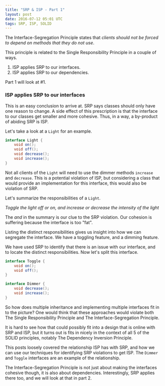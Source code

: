 ```yaml
---
title: "SRP & ISP - Part 1"
layout: post
date: 2016-07-12 05:01 UTC
tags: SRP, ISP, SOLID
---
```


The Interface-Segregation Principle states that _clients should not be forced to depend on methods that they do not use_.


This principle is related to the Single Responsibility Principle in a couple of ways.

1. ISP applies SRP to our interfaces.
2. ISP applies SRP to our dependencies.

Part 1 will look at #1.

### ISP applies SRP to our interfaces


This is an easy conclusion to arrive at. SRP says classes should only have one reason to change. A side effect of this prescription is that the interface to our classes get smaller and more cohesive. Thus, in a way, a by-product of abiding  SRP is ISP.

Let's take a look at a `Light` for an example.

```java
interface Light {
    void on();
    void off();
    void decrease();
    void increase();
}
```

Not all clients of the `Light` will need to use the dimmer methods `increase` and `decrease`. This is a potential violation of ISP, but considering a class that would provide an implementation for this interface, this would also be violation of SRP.

Let's summarize the responsibilities of a `Light`.

_Toggle the light off or on, and increase or decrease the intensity of the light_

The *and* in the summary is our clue to the SRP violation. Our cohesion is suffering because the interface is too "fat".

Listing the distinct responsibilities gives us insight into how we can segregate the interface. We have a toggling feature, and a dimming feature.

We have used SRP to identify that there is an issue with our interface, and to locate the distinct responsibilities. Now let's split this interface.

```java
interface Toggle {
    void on();
    void off();
}

interface Dimmer {
    void decrease();
    void increase();
}
```

So how does multiple inheritance and implementing multiple interfaces fit in to the picture? One would think that these approaches would violate both The Single Responsibility Principle and The Interface-Segregation Principle.

It is hard to see how that could possibly fit into a design that is online with SRP and ISP, but it turns out is fits in nicely in the context of all 5 of the SOLID principles, notably The Dependency Inversion Principle.

This posts loosely covered the relationship ISP has with SRP, and how we can use our techniques for identifying SRP violations to get ISP. The `Dimmer` and `Toggle` interfaces are an example of the relationship.

The Interface-Segregation Principle is not just about making the interfaces cohesive though, it is also about dependencies. Interestingly, SRP applies there too, and we will look at that in part 2.

